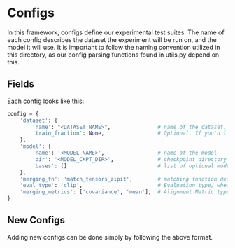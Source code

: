 # Configs
In this framework, configs define our experimental test suites. The name of each config describes the dataset the experiment will be run on, and the model it will use. It is important to follow the naming convention utilized in this directory, as our config parsing functions found in utils.py depend on this. 

## Fields
Each config looks like this: 
```python
config = {
    'dataset': {
        'name': "<DATASET_NAME>",               # name of the dataset. Should match a corresponding variable name found in datasets/config.py
        'train_fraction': None,                 # Optional. If you'd like to only use part of the training set, include this and the fraction. Otherwise delete it.
    },
    'model': {
        'name': '<MODEL_NAME>',                 # name of the model
        'dir': '<MODEL_CKPT_DIR>',              # checkpoint directory where models are stored
        'bases': []                             # list of optional model paths. Empty by default
    },
    'merging_fn': 'match_tensors_zipit',        # matching function desired. Please see "matching_functions.py" for a complete list of supported functions.
    'eval_type': 'clip',                        # Evaluation type, whether to use clip or standard cross entropy loss
    'merging_metrics': ['covariance', 'mean'],  # Alignment Metric types desired upon which to compute merging. Please see metric_calculators.py for more details
}
```

## New Configs
Adding new configs can be done simply by following the above format. 